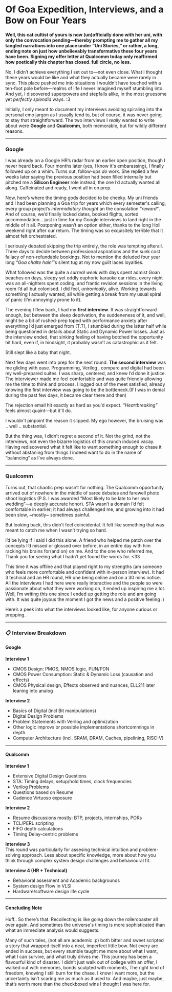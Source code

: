 # Of Goa Expedition, Interviews, and a Bow on Four Years

**Well, this cat cultist of yours is now (un)officially done with her uni, with only the convocation pending—thereby prompting me to gather all my tangled narrations into one place under “Uni Stories,” or rather, a long, ending note on just how unbelievably transformative these four years have been. Signing my offer letter at Qualcomm today only reaffirmed how poetically this chapter has closed. full circle, no less.**

No, I didn’t achieve everything I set out to—not even close. What I thought these years would be like and what they actually became were rarely in sync. This place pushed me into situations I wouldn’t have touched with a ten-foot pole before—realms of life I never imagined myself stumbling into. And yet, I discovered superpowers and stepfalls alike, in the most gruesome yet *perfectly splendid* ways. :3

Initially, I only meant to document my interviews avoiding spiraling into the personal emo jargon as I usually tend to, but of course, it was never going to stay that straightforward. The two interviews I *really* wanted to write about were **Google** and **Qualcomm**, both memorable, but for wildly different reasons.

---

### Google

I was already on a Google HR’s radar from an earlier open position, though I never heard back. Four months later (yes, I know it's embarassing), I finally followed up on a whim. Turns out, follow-ups *do* work. She replied a few weeks later saying the previous position had been filled internally but pitched me a **Silicon Engineer** role instead, the one I’d actually wanted all along. Caffeinated and ready, I went all in on prep.

Now, here’s where the timing gods decided to be cheeky. My uni friends and I had been planning a Goa trip for years which every semester's calling, every group project’s *intermidiatery thought* an the consolation *"reward"*. And of course, we’d finally locked dates, booked flights, sorted accommodation… just in time for my Google interviews to land right in the middle of it all. Postponing wasn’t an option either, thanks to the long Holi weekend right after our return. The timing was so exquisitely terrible that it almost felt orchestrated. 

I seriously debated skipping the trip entirely, the role was tempting afterall. Three days to decide between professional aspirations and the sunk cost fallacy of non-refundable bookings. Not to mention the deluded four year long *“Goa chalte hain”*‘s silent tug at my now guilt laces loyalties. 

What followed was the quite a *surreal week* with days spent admist Goan beaches on days, sleepy yet oddly euphoric karaoke car rides, every night was an all-nighters spent coding, and frantic revision sessions in the living room I’d all but colonised. I did feel, *unironically*, alive. Working towards something I actually wanted, all while getting a break from my usual spiral of panic (I’m annoyingly prone to it).

The evening I flew back, I had my **first interview**. It was straightforward enough, but between the sleep deprivation, the suddeneness of it, and well, might be a bit of rushed-prep toped with performance anxiety after everything I’d just emerged from (T.T), I stumbled during the latter half while being questioned in details about Static and Dynamic Power losses. Just as the interview ended, that sinking feeling of having botched the opportunity hit hard, even if, in hindsight, it probably wasn’t as catastrophic as it felt.

Still slept like a baby that night.

Next few days went into prep for the next round. 
**The second interview** was me gliding with ease. Programming, Verilog , comparc and digital had been my well-prepared suites. I was sharp, centered, and knew I’d done it justice. The interviewer made me feel comfortable and was quite friendly allowing me the time to think and process. I logged out of the meet satisfied, already knowing the first interview was going to be the bottleneck.(If I was in denial during the past few days, it became clear there and then)

The rejection email hit exactly as hard as you'd expect. *“Heartbreaking”* feels almost quaint—but it'll do.

I wouldn't pinpoint the reason it slipped. My ego however, the bruising was .. well .. substantial.

But the thing was, I didn’t regret a second of it. Not the grind, not the interviews, not even the bizarre logistics of this crunch induced vacay. Having rediscovered what it felt like to want something enough to chase it without abstaning from things I indeed want to do in the name of “balancing” as I've always done.

---

### Qualcomm

Turns out, that chaotic prep wasn’t for nothing. The Qualcomm opportunity arrived out of nowhere in the middle of saree debates and farewell photo shoot logistics (P.S. I was awarded “Most likely to be late to her own wedding”—a deeply accurate honor). STA wasn’t a domain I’d felt comfortable in earlier; it had always challenged me, and growing into it had been slow, ~mostly~ sometimes painful.

But looking back, this didn’t feel coincidental. It felt like something that was meant to catch me when I wasn’t trying so hard.

I’d be lying if I said I did this alone. A friend who helped me patch over the concepts I’d missed or glossed over before, in an entire day with him racking his brains for(and on) on me. And to the one who referred me, Thank you for seeing what I hadn’t yet found the words for. <33

This time it was offline and that played right to my strengths (am someone who feels more comfortable and confident with in-person interview). It had 3 techinal and an HR round, HR one being online and on a 30 mins notice. All the interviews I had here were really interactive and the people so were passionate about what they were working on, it ended up inspiring me a lot. Well, I’m writing this one since I ended up getting the role and am going with. It was quite joyous the moment I got the news and a positive feeling :)

Here’s a peek into what the interviews looked like, for anyone curious or prepping.

---

### 📋 Interview Breakdown

#### Google

**Interview 1**  
- CMOS Design: PMOS, NMOS logic, PUN/PDN  
- CMOS Power Consumption: Static & Dynamic Loss (causation and effects)  
- CMOS Physical design, Effects observed and nuances, ELL211 later leaning into analog

**Interview 2**  
- Basics of Digital (incl Bit manipulations)  
- Digital Design Problems  
- Problem Statements with Verilog and optimization
- Other logic improvs or possible implementations shortcommings in depth. 
- Computer Architecture (incl. SRAM, DRAM, Caches, pipelining, RISC-V) 

---

#### Qualcomm

**Interview 1**  
- Extensive Digital Design Questions  
- STA: Timing delays, setup/hold times, clock frequencies  
- Verilog Problems  
- Questions based on Resume  
- Cadence Virtuoso exposure

**Interview 2**  
- Resume discussions mostly: BTP, projects, internships, PORs  
- TCL/PERL scripting  
- FIFO depth calculations  
- Timing Delay-centric problems

**Interview 3**  
This round was particularly for assesing technical intuition and problem-solving approach. Less about specific knowledge, more about how you think through complex system design challenges and behavioural fit. 


**Interview 4 (HR + Technical)**  
- Behavioral assesment and  Academic backgrounds
- System design Flow in VLSI 
- Hardware/software design life cycle  


---

#### Concluding Note 

Huff.. So there’s that. Recollecting is like going down the rollercoaster all over again. And sometimes the universe's timing is more sophisticated than what an immediate analysis would suggests.

Many of such tales, (not all are academic :p) both bitter and sweet scripted a story that wrapped itself into a neat, imperfect little bow. Not every arc ended in success, but every stumble taught me more about what I want, what I can survive, and what truly drives me. This journey has been a flavourful kind of disaster. I didn’t just walk out of college with an offer, I walked out with memories, bonds sculpted with moments, The right kind of freedom, knowing I still burn for the chase. I know I want more, but the uncertainty isn’t scaring me as much as it used to. And maybe, just maybe, that’s worth more than the checkboxed wins I thought I was here for.